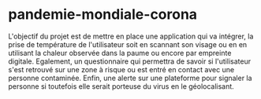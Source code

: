# pandemie-mondiale-corona
L'objectif du projet est de mettre en place une application qui va intégrer, la prise de température de l'utilisateur soit en scannant son visage ou en en utilisant la chaleur observée dans la paume ou encore par empreinte digitale. Egalement, un questionnaire qui permettra de savoir si l'utilisateur s'est retrouvé sur une zone à risque ou est entré en contact avec une personne contaminée. Enfin, une alerte sur une plateforme pour signaler la personne si toutefois elle serait porteuse du virus en le géolocalisant.
